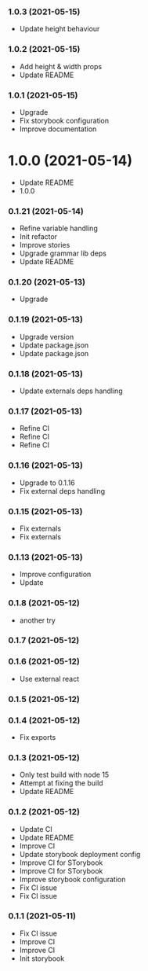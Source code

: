 ### **1.0.3** (2021-05-15)  
  
- Update height behaviour    
  
### **1.0.2** (2021-05-15)  
  
- Add height & width props  
- Update README    
  
### **1.0.1** (2021-05-15)  
  
- Upgrade  
- Fix storybook configuration  
- Improve documentation    
  
# **1.0.0** (2021-05-14)  
  
- Update README  
- 1.0.0    
  
### **0.1.21** (2021-05-14)  
  
- Refine variable handling  
- Init refactor  
- Improve stories  
- Upgrade grammar lib deps  
- Update README    
  
### **0.1.20** (2021-05-13)  
  
- Upgrade    
  
### **0.1.19** (2021-05-13)  
  
- Upgrade version  
- Update package.json  
- Update package.json    
  
### **0.1.18** (2021-05-13)  
  
- Update externals deps handling    
  
### **0.1.17** (2021-05-13)  
  
- Refine CI  
- Refine CI  
- Refine CI    
  
### **0.1.16** (2021-05-13)  
  
- Upgrade to 0.1.16  
- Fix external deps handling    
  
### **0.1.15** (2021-05-13)  
  
- Fix externals  
- Fix externals    
  
### **0.1.13** (2021-05-13)  
  
- Improve configuration  
- Update    
  
### **0.1.8** (2021-05-12)  
  
- another try    
  
### **0.1.7** (2021-05-12)  
  
  
  
### **0.1.6** (2021-05-12)  
  
- Use external react    
  
### **0.1.5** (2021-05-12)  
  
  
  
### **0.1.4** (2021-05-12)  
  
- Fix exports
  
### **0.1.3** (2021-05-12)  
  
- Only test build with node 15  
- Attempt at fixing the build  
- Update README    
  
### **0.1.2** (2021-05-12)  
  
- Update CI  
- Update README  
- Improve CI  
- Update storybook deployment config  
- Improve CI for STorybook  
- Improve CI for STorybook  
- Improve storybook configuration  
- Fix CI issue  
- Fix CI issue    
  
### **0.1.1** (2021-05-11)  
  
- Fix CI issue  
- Improve CI  
- Improve CI  
- Init storybook    
  
